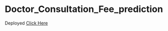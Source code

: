 # Doctor_Consultation_Fee_prediction

Deployed 
[Click Here](https://doctor-fee-predictor.herokuapp.com/)
